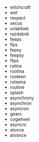 - witchcraft
- wet
- respect
- xecus
- urlaklbek
- razdabok
- feeps
- fips
- fepsy
- feepsy
- flips
- rutina
- rootina
- rooteen
- ruteena
- routine
- splash
- asynchrony
- asynchron
- asyncron
- gears
- cogwheel
- asyncro
- atonce
- atvance
